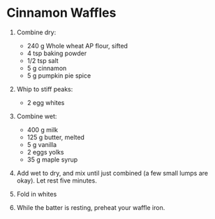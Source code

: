 # Cinnamon Waffles

1. Combine dry:

    * 240 g Whole wheat AP flour, sifted
    * 4 tsp baking powder
    * 1/2 tsp salt
    * 5 g cinnamon
    * 5 g pumpkin pie spice

2. Whip to stiff peaks:

    * 2 egg whites

3. Combine wet:

    * 400 g milk
    * 125 g butter, melted
    * 5 g vanilla
    * 2 eggs yolks
    * 35 g maple syrup

4. Add wet to dry, and mix until just combined (a few small lumps are okay). Let rest five minutes.
5. Fold in whites
6. While the batter is resting, preheat your waffle iron.
